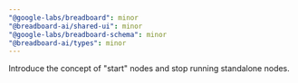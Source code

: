 ```yaml
---
"@google-labs/breadboard": minor
"@breadboard-ai/shared-ui": minor
"@google-labs/breadboard-schema": minor
"@breadboard-ai/types": minor
---
```


Introduce the concept of "start" nodes and stop running standalone nodes.
